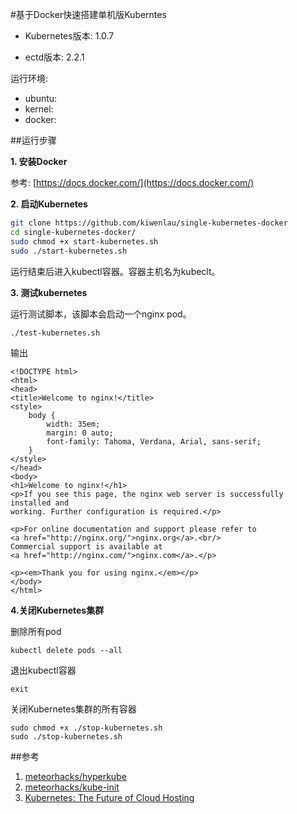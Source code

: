 #基于Docker快速搭建单机版Kuberntes

- Kubernetes版本: 1.0.7

- ectd版本: 2.2.1

运行环境:

- ubuntu:
- kernel:
- docker:

##运行步骤

**1. 安装Docker**

参考: [https://docs.docker.com/](https://docs.docker.com/)

**2. 启动Kubernetes**

```sh
git clone https://github.com/kiwenlau/single-kubernetes-docker
cd single-kubernetes-docker/
sudo chmod +x start-kubernetes.sh 
sudo ./start-kubernetes.sh 
```

运行结束后进入kubectl容器。容器主机名为kubeclt。


**3. 测试kubernetes**

运行测试脚本，该脚本会启动一个nginx pod。

```
./test-kubernetes.sh 
```

输出

```
<!DOCTYPE html>
<html>
<head>
<title>Welcome to nginx!</title>
<style>
    body {
        width: 35em;
        margin: 0 auto;
        font-family: Tahoma, Verdana, Arial, sans-serif;
    }
</style>
</head>
<body>
<h1>Welcome to nginx!</h1>
<p>If you see this page, the nginx web server is successfully installed and
working. Further configuration is required.</p>

<p>For online documentation and support please refer to
<a href="http://nginx.org/">nginx.org</a>.<br/>
Commercial support is available at
<a href="http://nginx.com/">nginx.com</a>.</p>

<p><em>Thank you for using nginx.</em></p>
</body>
</html>
```

**4.关闭Kubernetes集群**

删除所有pod

```
kubectl delete pods --all
``` 

退出kubectl容器

```
exit
```

关闭Kubernetes集群的所有容器

```
sudo chmod +x ./stop-kubernetes.sh 
sudo ./stop-kubernetes.sh 
```


##参考
1. [meteorhacks/hyperkube](https://github.com/meteorhacks/hyperkube)
2. [meteorhacks/kube-init](https://github.com/meteorhacks/kube-init)
3. [Kubernetes: The Future of Cloud Hosting](https://meteorhacks.com/learn-kubernetes-the-future-of-the-cloud)
